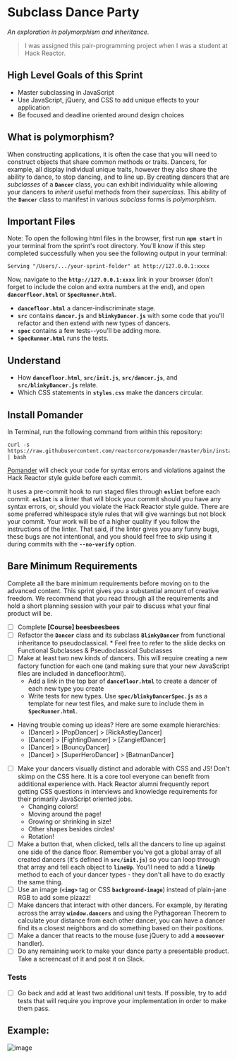 # Subclass Dance Party #
_An exploration in polymorphism and inheritance._
> I was assigned this pair-programming project when I was a student at Hack Reactor.

## High Level Goals of this Sprint ##
* Master subclassing in JavaScript
* Use JavaScript, jQuery, and CSS to add unique effects to your application
* Be focused and deadline oriented around design choices

## What is polymorphism? ##
When constructing applications, it is often the case that you will need to construct objects that share common methods or traits. Dancers, for example, all display individual unique traits, however they also share the ability to dance, to stop dancing, and to line up. By creating dancers that are *subclasses* of a **`Dancer`** class, you can exhibit individuality while allowing your dancers to *inherit* useful methods from their *superclass*. This ability of the **`Dancer`** class to manifest in various *subclass* forms is *polymorphism*.

## Important Files ##
Note: To open the following html files in the browser, first run **`npm start`** in your terminal from the sprint's root directory. You'll know if this step completed successfully when you see the following output in your terminal:

```
Serving "/Users/.../your-sprint-folder" at http://127.0.0.1:xxxx
```

Now, navigate to the **`http://127.0.0.1:xxxx`** link in your browser (don't forget to include the colon and extra numbers at the end), and open **`dancerfloor.html`** or **`SpecRunner.html`**.
  * **`dancefloor.html`** a dancer-indiscriminate stage.
  * **`src`** contains **`dancer.js`** and **`blinkyDancer.js`** with some code that you'll refactor and then extend with new types of dancers.
  * **`spec`** contains a few tests--you'll be adding more.
  * **`SpecRunner.html`** runs the tests.
  
## Understand ##
  * How **`dancefloor.html`**, **`src/init.js`**, **`src/dancer.js`**, and **`src/blinkyDancer.js`** relate.
  * Which CSS statements in **`styles.css`** make the dancers circular.
  
## Install Pomander ##
In Terminal, run the following command from within this repository:

```
curl -s https://raw.githubusercontent.com/reactorcore/pomander/master/bin/install | bash
```

[Pomander](https://github.com/reactorcore/pomander) will check your code for syntax errors and violations against the Hack Reactor style guide before each commit.

It uses a pre-commit hook to run staged files through **`eslint`** before each commit. **`eslint`** is a linter that will block your commit should you have any syntax errors, or, should you violate the Hack Reactor style guide. There are some preferred whitespace style rules that will give warnings but not block your commit. Your work will be of a higher quality if you follow the instructions of the linter. That said, if the linter gives you any funny bugs, these bugs are not intentional, and you should feel free to skip using it during commits with the **`--no-verify`** option.

## Bare Minimum Requirements ##
Complete all the bare minimum requirements before moving on to the advanced content. This sprint gives you a substantial amount of creative freedom. We recommend that you read through all the requirements and hold a short planning session with your pair to discuss what your final product will be.
   - [ ] Complete **[Course] beesbeesbees**
   - [ ] Refactor the **`Dancer`** class and its subclass **`BlinkyDancer`** from functional inheritance to pseudoclassical.
         * Feel free to refer to the slide decks on Functional Subclasses & Pseudoclassical Subclasses
   - [ ] Make at least two new kinds of dancers. This will require creating a new factory function for each one (and making sure that your new JavaScript files are included in dancefloor.html).
        * Add a link in the top bar of **`dancefloor.html`** to create a dancer of each new type you create
        * Write tests for new types. Use **`spec/blinkyDancerSpec.js`** as a template for new test files, and make sure to include them in **`SpecRunner.html`**.
   * Having trouble coming up ideas? Here are some example hierarchies:
        * [Dancer] > [PopDancer] > [RickAstleyDancer]
        * [Dancer] > [FightingDancer] > [ZangiefDancer]
        * [Dancer] > [BouncyDancer]
        * [Dancer] > [SuperHeroDancer] > [BatmanDancer]
   - [ ] Make your dancers visually distinct and adorable with CSS and JS! Don't skimp on the CSS here. It is a core tool everyone can benefit from additional experience with. Hack Reactor alumni frequently report getting CSS questions in interviews and knowledge requirements for their primarily JavaScript oriented jobs.
        * Changing colors!
        * Moving around the page!
        * Growing or shrinking in size!
        * Other shapes besides circles!
        * Rotation!
   - [ ] Make a button that, when clicked, tells all the dancers to line up against one side of the dance floor. Remember you've got a global array of all created dancers (it's defined in **`src/init.js`**) so you can loop through that array and tell each object to **`lineUp`**. You'll need to add a **`lineUp`** method to each of your dancer types - they don't all have to do exactly the same thing.
   - [ ] Use an image (**`<img>`** tag or CSS **`background-image`**) instead of plain-jane RGB to add some pizazz!
   - [ ] Make dancers that interact with other dancers. For example, by iterating across the array **`window.dancers`** and using the Pythagorean Theorem to calculate your distance from each other dancer, you can have a dancer find its **`n`** closest neighbors and do something based on their positions.
   - [ ] Make a dancer that reacts to the mouse (use jQuery to add a **`mouseover`** handler).
   - [ ] Do any remaining work to make your dance party a presentable product. Take a screencast of it and post it on Slack.
    
### Tests ###
   - [ ] Go back and add at least two additional unit tests. If possible, try to add tests that will require you improve your implementation in order to make them pass.

## Example: ##
![image](https://user-images.githubusercontent.com/76498304/117389601-745aaf80-aea1-11eb-8801-995caa7e67d1.png)


